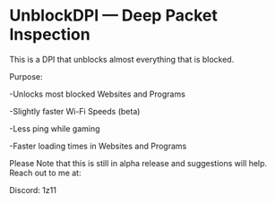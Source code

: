 # UnblockDPI — Deep Packet Inspection
This is a DPI that unblocks almost everything that is blocked.

Purpose:

-Unlocks most blocked Websites and Programs

-Slightly faster Wi-Fi Speeds (beta)

-Less ping while gaming

-Faster loading times in Websites and Programs

Please Note that this is still in alpha release and suggestions will help.
Reach out to me at:

Discord: 1z11
